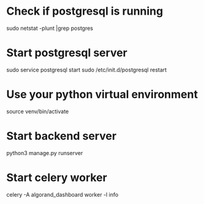 # Check if postgresql is running
sudo netstat -plunt |grep postgres

# Start postgresql server
sudo service postgresql start
sudo /etc/init.d/postgresql restart

# Use your python virtual environment
source venv/bin/activate

# Start backend server
python3 manage.py runserver

# Start celery worker
celery -A algorand_dashboard worker -l info

